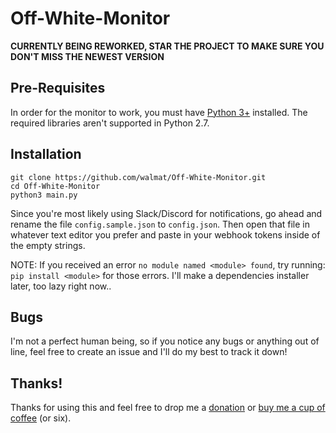 # Off-White-Monitor

**CURRENTLY BEING REWORKED, STAR THE PROJECT TO MAKE SURE YOU DON'T MISS THE NEWEST VERSION**

## Pre-Requisites

In order for the monitor to work, you must have [Python 3+](https://www.python.org/downloads/) installed. The required libraries aren't supported in Python 2.7.

## Installation

`git clone https://github.com/walmat/Off-White-Monitor.git`<br>
`cd Off-White-Monitor`<br>
`python3 main.py`

Since you're most likely using Slack/Discord for notifications, go ahead and rename the file `config.sample.json` to `config.json`. Then open that file in whatever text editor you prefer and paste in your webhook tokens inside of the empty strings.

NOTE: If you received an error `no module named <module> found`, try running: `pip install <module>` for those errors. I'll make a dependencies installer later, too lazy right now..

## Bugs

I'm not a perfect human being, so if you notice any bugs or anything out of line, feel free to create an issue and I'll do my best to track it down!

## Thanks!

Thanks for using this and feel free to drop me a [donation](paypal.me/walmat) or [buy me a cup of coffee](https://www.buymeacoffee.com/nebula) (or six).
